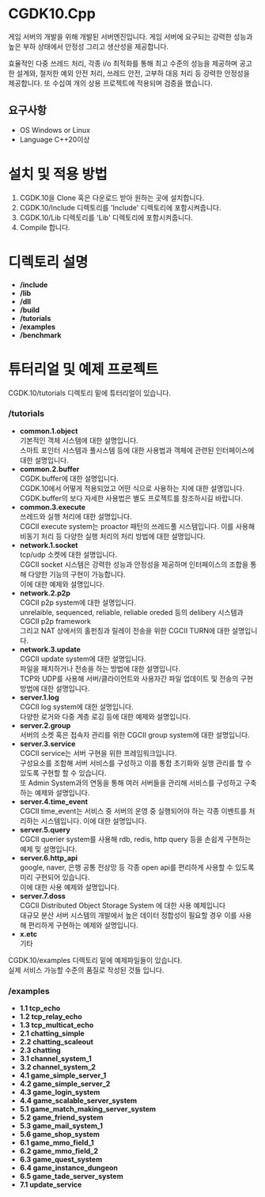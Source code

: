 # CGDK10.Cpp
게임 서버의 개발을 위해 개발된 서버엔진입니다.
게임 서버에 요구되는 강력한 성능과 높은 부하 상태에서 안정성 그리고 생산성을 제공합니다.

효율적인 다중 쓰레드 처리, 각종 i/o 최적화를 통해 최고 수준의 성능을 제공하며
공고한 설계와, 철저한 예외 안전 처리, 쓰레드 안전, 고부하 대응 처리 등 강력한 안정성을 제공합니다.
또 수십여 개의 상용 프로젝트에 적용되며 검증을 했습니다.

## 요구사항
- OS Windows or Linux 
- Language C++20이상

# 설치 및 적용 방법
1. CGDK.10을 Clone 혹은 다운로드 받아 원하는 곳에 설치합니다.
2. CGDK.10/Include 디렉토리를 'Include' 디렉토리에 포함시켜줍니다.
3. CGDK.10/Lib 디렉토리를 'Lib' 디렉토리에 포함시켜줍니다.
4. Compile 합니다.

# 디렉토리 설명
- __/include__
- __/lib__
- __/dll__
- __/build__
- __/tutorials__
- __/examples__
- __/benchmark__

# 튜터리얼 및 예제 프로젝트
  CGDK.10/tutorials 디렉토리 밑에 튜터리얼이 있습니다.

  ### /tutorials<br>

   - __common.1.object__ <br/>
     기본적인 객체 시스템에 대한 설명입니다.<br/>
     스마트 포인터 시스템과 풀시스템 등에 대한 사용법과 객체에 관련된 인터페이스에 대한 설명입니다.<br/>
   - __common.2.buffer__<br/>
     CGDK.buffer에 대한 설명입니다.<br/>
     CGDK.10에서 어떻게 적용되었고 어떤 식으로 사용하는 지에 대한 설명입니다.<br/>
     CGDK.buffer의 보다 자세한 사용법은 별도 프로젝트를 참조하시길 바랍니다.<br/>
   - __common.3.execute__<br/>
     쓰레드와 실행 처리에 대한 설명입니다.<br/>
     CGCII execute system는 proactor 패턴의 쓰레드풀 시스템입니다.
     이를 사용해 비동기 처리 등 다양한 실행 처리의 처리 방법에 대한 설명입니다.<br/>
   - __network.1.socket__<br/>
     tcp/udp 소켓에 대한 설명입니다.<br/>
     CGCII socket 시스템은 강력한 성능과 안정성을 제공하며 인터페이스의 조합을 통해 다양한 기능의 구현이 가능합니다.<br/>
     이에 대한 예제와 설명입니다.<br/>
   - __network.2.p2p__<br/>
     CGCII p2p system에 대한 설명입니다.<br/>
     unrelaible, sequenced, reliable, reliable oreded 등의 delibery 시스템과 CGCII p2p framework<br/>
     그리고 NAT 상에서의 홀펀칭과 릴레이 전송을 위한 CGCII TURN에 대한 설명입니다.<br/>
   - __network.3.update__<br/>
     CGCII update system에 대한 설명입니다.<br/>
     파일을 패치하거나 전송을 하는 방법에 대한 설명입니다.<br/>
     TCP와 UDP를 사용해 서버/클라이언트와 사용자간 파일 업데이트 및 전송의 구현 방법에 대한 설명입니다.<br/>
   - __server.1.log__<br/>
     CGCII log system에 대한 설명입니다.<br/>
     다양한 로거와 다중 계층 로깅 등에 대한 예제와 설명입니다.<br/>
   - __server.2.group__<br/>
     서버의 소켓 혹은 접속자 관리를 위한 CGCII group system에 대한 설명입니다.<br/> 
   - __server.3.service__<br/>
     CGCII service는 서버 구현을 위한 프레임워크입니다.<br/>
     구성요소를 조합해 서버 서비스를 구성하고 이를 통합 초기화와 실행 관리를 할 수 있도록 구현할 할 수 있습니다.<br/>
     또 Admin System과의 연동을 통해 여러 서버들을 관리해 서비스를 구성하고 구축하는 예제와 설명입니다.<br/>
   - __server.4.time_event__<br/>
     CGCII time_event는 서비스 중 서버의 운영 중 실행되어야 하는 각종 이벤트를 처리하는 시스템입니다. 이에 대한 설명입니다.<br/>
   - __server.5.query__<br/>
     CGCII querier system를 사용해 rdb, redis, http query 등을 손쉽게 구현하는 예제 및 설명입니다.<br/>
   - __server.6.http_api__<br/>
     google, naver, 은행 공통 전상망 등 각종 open api를 편리하게 사용할 수 있도록 미리 구현되어 있습니다.<br/>
     이에 대한 사용 예제와 설명입니다.<br/>
   - __server.7.doss__<br/>
     CGCII Distributed Object Storage System 에 대한 사용 예제입니다<br/>
     대규모 분산 서버 시스템의 개발에서 높은 데이터 정합성이 필요할 경우 이를 사용해 편리하게 구현하는 예제와 설명입니다.<br/>
   - __x.etc__<br/>
     기타<br/>

  CGDK.10/examples 디렉토리 밑에 예제파일들이 있습니다.<br/>
  실제 서비스 가능할 수준의 품질로 작성된 것들 입니다. <br/>

   ### /examples<br/>
   - __1.1 tcp_echo__<br/>
   - __1.2 tcp_relay_echo__<br/>
   - __1.3 tcp_multicat_echo__<br/>
   - __2.1 chatting_simple__<br/>
   - __2.2 chatting_scaleout__<br/>
   - __2.3 chatting__<br/>
   - __3.1 channel_system_1__<br/>
   - __3.2 channel_system_2__<br/>
   - __4.1 game_simple_server_1__<br/>
   - __4.2 game_simple_server_2__<br/>
   - __4.3 game_login_system__<br/>
   - __4.4 game_scalable_server_system__<br/>
   - __5.1 game_match_making_server_system__<br/>
   - __5.2 game_friend_system__<br/>
   - __5.3 game_mail_system_1__<br/>
   - __5.6 game_shop_system__<br/>
   - __6.1 game_mmo_field_1__<br/>
   - __6.2 game_mmo_field_2__<br/>
   - __6.3 game_quest_system__<br/>
   - __6.4 game_instance_dungeon__<br/>
   - __6.5 game_tade_server_system__<br/>
   - __7.1 update_service__<br/>
